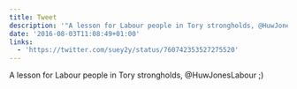 ```yaml
---
title: Tweet
description: '"A lesson for Labour people in Tory strongholds, @HuwJonesLabour  ;) "'
date: '2016-08-03T11:08:49+01:00'
links:
  - 'https://twitter.com/suey2y/status/760742353527275520'
---
```

A lesson for Labour people in Tory strongholds, @HuwJonesLabour  ;) 
